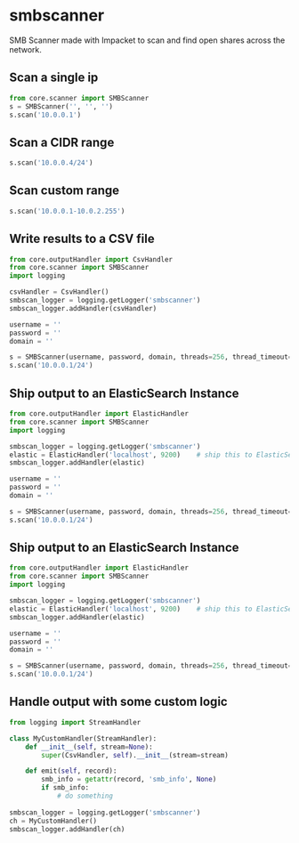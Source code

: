 # smbscanner
SMB Scanner made with Impacket to scan and find open shares across the network.

## Scan a single ip
```python
from core.scanner import SMBScanner
s = SMBScanner('', '', '')
s.scan('10.0.0.1')
```

## Scan a CIDR range
```python
s.scan('10.0.0.4/24')
```

## Scan custom range
```python
s.scan('10.0.0.1-10.0.2.255')
```

## Write results to a CSV file 
```python
from core.outputHandler import CsvHandler
from core.scanner import SMBScanner
import logging

csvHandler = CsvHandler()
smbscan_logger = logging.getLogger('smbscanner')
smbscan_logger.addHandler(csvHandler)

username = ''
password = ''
domain = ''

s = SMBScanner(username, password, domain, threads=256, thread_timeout=2)
s.scan('10.0.0.1/24')
```

## Ship output to an ElasticSearch Instance
```python
from core.outputHandler import ElasticHandler
from core.scanner import SMBScanner
import logging

smbscan_logger = logging.getLogger('smbscanner')
elastic = ElasticHandler('localhost', 9200)    # ship this to ElasticSearch instance
smbscan_logger.addHandler(elastic)

username = ''
password = ''
domain = ''

s = SMBScanner(username, password, domain, threads=256, thread_timeout=2)
s.scan('10.0.0.1/24')
```


## Ship output to an ElasticSearch Instance
```python
from core.outputHandler import ElasticHandler
from core.scanner import SMBScanner
import logging

smbscan_logger = logging.getLogger('smbscanner')
elastic = ElasticHandler('localhost', 9200)    # ship this to ElasticSearch instance
smbscan_logger.addHandler(elastic)

username = ''
password = ''
domain = ''

s = SMBScanner(username, password, domain, threads=256, thread_timeout=2)
s.scan('10.0.0.1/24')
```


## Handle output with some custom logic
```python
from logging import StreamHandler

class MyCustomHandler(StreamHandler):
    def __init__(self, stream=None):
        super(CsvHandler, self).__init__(stream=stream)

    def emit(self, record):
        smb_info = getattr(record, 'smb_info', None)
        if smb_info:
            # do something
            
smbscan_logger = logging.getLogger('smbscanner')
ch = MyCustomHandler()
smbscan_logger.addHandler(ch)
```
